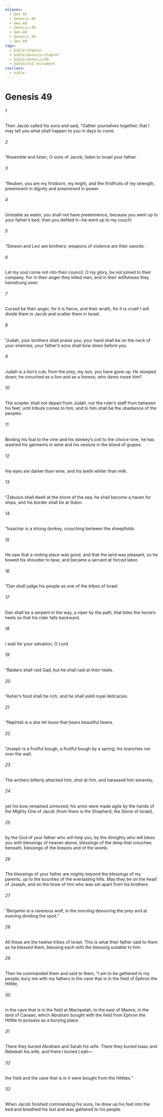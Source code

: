 ```yaml
---
aliases:
  - Gen 49
  - Genesis.49
  - Gen.49
  - Genesis-49
  - Gen-49
  - Genesis_49
  - Gen_49
tags:
  - bible/chapter
  - bible/Genesis/chapter
  - bible/Genesis/49
  - bible/old testament
cssclass:
  - bible
---
```


# Genesis 49

###### 1
Then Jacob called his sons and said, “Gather yourselves together, that I may tell you what shall happen to you in days to come.
###### 2
“Assemble and listen, O sons of Jacob, listen to Israel your father.
###### 3
“Reuben, you are my firstborn, my might, and the firstfruits of my strength, preeminent in dignity and preeminent in power.
###### 4
Unstable as water, you shall not have preeminence, because you went up to your father’s bed; then you defiled it—he went up to my couch!
###### 5
“Simeon and Levi are brothers; weapons of violence are their swords.
###### 6
Let my soul come not into their council;   O my glory, be not joined to their company. For in their anger they killed men, and in their willfulness they hamstrung oxen.
###### 7
Cursed be their anger, for it is fierce, and their wrath, for it is cruel! I will divide them in Jacob and scatter them in Israel.
###### 8
“Judah, your brothers shall praise you;   your hand shall be on the neck of your enemies;   your father’s sons shall bow down before you.
###### 9
Judah is a lion’s cub; from the prey, my son, you have gone up.   He stooped down; he crouched as a lion and as a lioness; who dares rouse him?
###### 10
The scepter shall not depart from Judah, nor the ruler’s staff from between his feet, until tribute comes to him; and to him shall be the obedience of the peoples.
###### 11
Binding his foal to the vine and his donkey’s colt to the choice vine, he has washed his garments in wine and his vesture in the blood of grapes.
###### 12
His eyes are darker than wine, and his teeth whiter than milk.
###### 13
“Zebulun shall dwell at the shore of the sea; he shall become a haven for ships, and his border shall be at Sidon.
###### 14
“Issachar is a strong donkey, crouching between the sheepfolds.
###### 15
He saw that a resting place was good, and that the land was pleasant, so he bowed his shoulder to bear, and became a servant at forced labor.
###### 16
“Dan shall judge his people as one of the tribes of Israel.
###### 17
Dan shall be a serpent in the way, a viper by the path, that bites the horse’s heels so that his rider falls backward.
###### 18
I wait for your salvation, O Lord.
###### 19
“Raiders shall raid Gad, but he shall raid at their heels.
###### 20
“Asher’s food shall be rich, and he shall yield royal delicacies.
###### 21
“Naphtali is a doe let loose that bears beautiful fawns.
###### 22
“Joseph is a fruitful bough, a fruitful bough by a spring; his branches run over the wall.
###### 23
The archers bitterly attacked him, shot at him, and harassed him severely,
###### 24
yet his bow remained unmoved; his arms were made agile by the hands of the Mighty One of Jacob (from there is the Shepherd,  the Stone of Israel),
###### 25
by the God of your father who will help you, by the Almighty  who will bless you with blessings of heaven above, blessings of the deep that crouches beneath, blessings of the breasts and of the womb.
###### 26
The blessings of your father are mighty beyond the blessings of my parents, up to the bounties of the everlasting hills. May they be on the head of Joseph, and on the brow of him who was set apart from his brothers.
###### 27
“Benjamin is a ravenous wolf, in the morning devouring the prey and at evening dividing the spoil.”
###### 28
All these are the twelve tribes of Israel. This is what their father said to them as he blessed them, blessing each with the blessing suitable to him.
###### 29
Then he commanded them and said to them, “I am to be gathered to my people; bury me with my fathers in the cave that is in the field of Ephron the Hittite,
###### 30
in the cave that is in the field at Machpelah, to the east of Mamre, in the land of Canaan, which Abraham bought with the field from Ephron the Hittite to possess as a burying place.
###### 31
There they buried Abraham and Sarah his wife. There they buried Isaac and Rebekah his wife, and there I buried Leah—
###### 32
the field and the cave that is in it were bought from the Hittites.”
###### 33
When Jacob finished commanding his sons, he drew up his feet into the bed and breathed his last and was gathered to his people.


